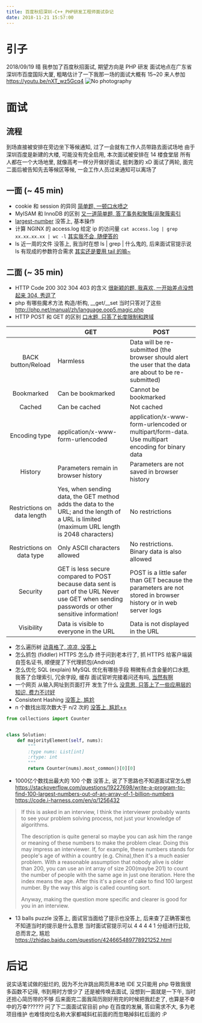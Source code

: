 ```yaml
---
title: 百度秋招深圳-C++_PHP研发工程师面试杂记
date: 2018-11-21 15:57:00
---
```

# 引子

2018/09/19 晴 
我参加了百度秋招面试, 期望方向是 PHP 研发
面试地点在广东省深圳市百度国际大厦, 粗略估计了一下我那一场的面试大概有 15~20 来人参加
https://youtu.be/nXT_wz5Gcq4
![No photography](https://img-blog.csdn.net/20180920105503425)

# 面试

## 流程

到场直接被安排在旁边坐下等候通知, 过了一会就有工作人员带路去面试场地
由于深圳百度是新建的大楼, 可能没有完全启用, 本次面试被安排在 14 楼食堂层
所有人都在一个大场地里, 就像高考一样分开做好面试, 挺刺激的 xD
面试了两轮, 面完二面后被告知先去等候区等候, 一会工作人员过来通知可以离场了

## 一面 (~ 45 min)

 - cookie 和 session 的异同
    [简单题, 一顿口水喷之](https://stackoverflow.com/questions/6339783/what-is-the-difference-between-sessions-and-cookies-in-php)
 - MyISAM 和 InnoDB 的区别
    [又一道简单题, 答了事务和聚簇/非聚簇索引](https://stackoverflow.com/questions/20148/myisam-versus-innodb)
 - [largest-number](https://leetcode.com/problems/largest-number/description/)
    没答上, 基本操作
 - 计算 NGINX 的 access.log 给定 ip 的访问量
    `cat access.log | grep xx.xx.xx.xx | wc -l`
    [其实我不会, 随便答的](https://www.jianshu.com/p/537a0bddda94)
 - ls 近一周的文件
    没答上, 我当时在想 ls | grep | 什么鬼的, 后来面试官提示说 ls 有现成的参数符合需求
    [其实还是要用 tail 的嘛~](https://stackoverflow.com/questions/15691359/how-can-i-list-ls-the-5-last-modified-files-in-a-directory)

## 二面 (~ 35 min)

 - HTTP Code 200 302 304 403 的含义
    [很新颖的题, 我喜欢, 一开始差点没想起来 304, 秀逗了](https://developer.mozilla.org/zh-CN/docs/Web/HTTP/Status)
 - php 有哪些魔术方法
构造/析构, __get/__set 当时只答对了这些
http://php.net/manual/zh/language.oop5.magic.php
 - HTTP POST 和 GET 的区别
    [口水题, 只答了长度限制和跨域](https://www.w3schools.com/tags/ref_httpmethods.asp)

|                             | GET                                                                                                                                           | POST                                                                                                           |
|:---------------------------:|-----------------------------------------------------------------------------------------------------------------------------------------------|----------------------------------------------------------------------------------------------------------------|
| BACK button/Reload          | Harmless                                                                                                                                      | Data will be re-submitted (the browser should alert the user that the data are about to be re-submitted)       |
| Bookmarked                  | Can be bookmarked                                                                                                                             | Cannot be bookmarked                                                                                           |
| Cached                      | Can be cached                                                                                                                                 | Not cached                                                                                                     |
| Encoding type               | application/x-www-form-urlencoded                                                                                                             | application/x-www-form-urlencoded or multipart/form-data. Use multipart encoding for binary data               |
| History                     | Parameters remain in browser history                                                                                                          | Parameters are not saved in browser history                                                                    |
| Restrictions on data length | Yes, when sending data, the GET method adds the data to the URL; and the length of a URL is limited (maximum URL length is 2048 characters)   | No restrictions                                                                                                |
| Restrictions on data type   | Only ASCII characters allowed                                                                                                                 | No restrictions. Binary data is also allowed                                                                   |
| Security                    | GET is less secure compared to POST because data sent is part of the URL Never use GET when sending passwords or other sensitive information! | POST is a little safer than GET because the parameters are not stored in browser history or in web server logs |
| Visibility                  | Data is visible to everyone in the URL                                                                                                        | Data is not displayed in the URL                                                                               |

 - 怎么遍历树
    [动真格了, 凉凉, 没答上](https://zh.wikipedia.org/wiki/%E6%A0%91%E7%9A%84%E9%81%8D%E5%8E%86)
 - 怎么抓包 (fiddler) HTTPS 怎么办
    终于问到老本行了, 抓 HTTPS 给客户端装自签名证书, 顺便提了下代理抓包(Android)
 - 怎么优化 SQL (explain) MySQL 优化有哪些手段
    稍微有点含金量的口水题, 我答了合理索引, 冗余字段, 缓存
    面试官听完接着问还有吗, [当然有啊](https://www.xaprb.com/about/)
 - 一个网页 从输入网址到页面打开 发生了什么
    [没意思, 只答上了一些应用层的知识, 费力不讨好](https://github.com/alex/what-happens-when/blob/master/README.rst)
 - Consistent Hashing
[没答上, 尴尬](https://zh.wikipedia.org/wiki/%E4%B8%80%E8%87%B4%E5%93%88%E5%B8%8C)
 - n 个数找出现次数大于 n/2 次的
[没答上, 尴尬++](https://leetcode.com/problems/majority-element/)

```python
from collections import Counter


class Solution:
    def majorityElement(self, nums):
        """
        :type nums: List[int]
        :rtype: int
        """
        return Counter(nums).most_common()[0][0]

```

 - 1000亿个数找出最大的 100 个数
没答上, 说了下思路也不知道面试官怎么想
https://stackoverflow.com/questions/19227698/write-a-program-to-find-100-largest-numbers-out-of-an-array-of-1-billion-numbers
https://code.i-harness.com/en/q/1256432
> If this is asked in an interview, I think the interviewer probably
> wants to see your problem solving process, not just your knowledge of
> algorithms.
> 
> The description is quite general so maybe you can ask him the range or
> meaning of these numbers to make the problem clear. Doing this may
> impress an interviewer. If, for example, these numbers stands for
> people's age of within a country (e.g. China),then it's a much easier
> problem. With a reasonable assumption that nobody alive is older than
> 200, you can use an int array of size 200(maybe 201) to count the
> number of people with the same age in just one iteration. Here the
> index means the age. After this it's a piece of cake to find 100
> largest number. By the way this algo is called counting sort.
> 
> Anyway, making the question more specific and clearer is good for you
> in an interview.
 - 13 balls puzzle
没答上, 面试官当面给了提示也没答上, 后来查了正确答案也不知道当时的提示是什么意思
当时面试官提示可以 4 4 4 4 1 分组进行比较, 总而言之, 尴尬
https://zhidao.baidu.com/question/424665489778921252.html

# 后记

说实话笔试做的挺烂的, 因为不允许跳出网页用本地 IDE
又只能用 php 导致我很多函数不记得, 书到用时方恨少了
还是被传唤去面试, 没想到一面就是一下午, 当时还担心简历带的不够
后来面完二面我简历刚好用完的时候把我赶走了, 也算是不幸中的万幸??????
问了下二面面试官目前 php 在百度的发展, 答曰需求不大, 多为老项目维护
也难怪岗位名称大家都喊斜杠前面的而忽略掉斜杠后面的 :P
